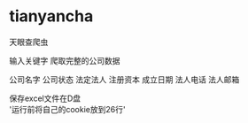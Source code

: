 # tianyancha
 天眼查爬虫<br>

输入关键字 爬取完整的公司数据<br>

公司名字 公司状态 法定法人 注册资本 成立日期 法人电话 法人邮箱<br>

保存excel文件在D盘<br>
'运行前将自己的cookie放到26行'
